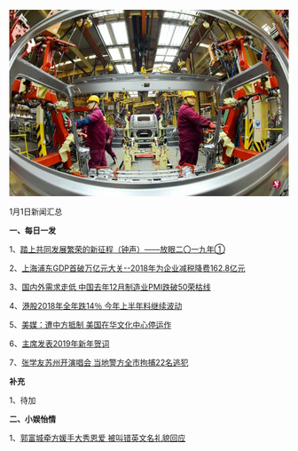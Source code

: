    ![01_01](.\01_01.jpg)

1月1日新闻汇总

**一、每日一发**

1、[踏上共同发展繁荣的新征程（钟声）——放眼二〇一九年①](http://paper.people.com.cn/rmrb/html/2019-01/01/nw.D110000renmrb_20190101_2-03.htm)

2、[上海浦东GDP首破万亿元大关--2018年为企业减税降费162.8亿元](http://paper.people.com.cn/rmrb/html/2019-01/01/nw.D110000renmrb_20190101_5-04.htm)

3、[国内外需求走低 中国去年12月制造业PMI跌破50荣枯线](https://www.zaobao.com/finance/china/story20190101-920193)

4、[港股2018年全年跌14％ 今年上半年料继续波动](https://www.zaobao.com/finance/china/story20190101-920195)

5、[美媒：遭中方抵制 美国在华文化中心停运作](https://www.zaobao.com/news/china/story20190101-920129)

6、[主席发表2019年新年贺词](https://www.zaobao.com/realtime/china/story20181231-920089)

7、[张学友苏州开演唱会 当地警方全市拘捕22名逃犯](https://www.zaobao.com/realtime/china/story20181231-920079)



**补充**

1、待加



**二、小娱怡情**

1、[郭富城牵方媛手大秀恩爱 被叫错英文名礼貌回应](http://news.67.com/xianchang/2018/12/30/935441.html)